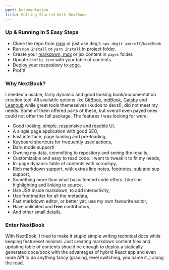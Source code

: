 ```yaml
---
part: Documentation
title: Getting Started With NextBook
---
```


### Up & Running In 5 Easy Steps

- Clone the repo from [repo](https://github.com/amiroff/NextBook) or just use degit: `npx degit amiroff/NextBook`
- Run `npm install` or `yarn install` in project folder.
- Create your [markdown, mdx](/documentation/markdown) or jsx content in `pages` folder.
- Update `config.json` with your table of contents.
- Deploy your respository to [edge](https://vercel.com/new).
- Profit!

### Why NextBook? 

I needed a usable, fairly dynamic and good looking book/documentation creation tool. All available options like [GitBook](https://www.gitbook.com/), [mdBook](https://rust-lang.github.io/mdBook/), [Gatsby](https://www.gatsbyjs.com/) and [Leanpub](https://leanpub.com/) while great tools themeselves (kudos to devs!), did not meet my needs. Some of them offered parts of these, but overall even payed ones could not offer the full package. The features I was looking for were:

- Good looking, simple, responsive and readble UI,
- A single page application with good SEO,
- Fast interface, page loading and pre-loading,
- Keyboard shortcuts for frequently used actions,
- Dark mode support!
- Owning my data, committing to repository and seeing the results,
- Customizable and easy to read code. I want to tweak it to fit my needs,
- In-page dynamic table of contents with scroolspy,
- Rich markdown support, with extras line notes, footnotes, sub and sup support,
- Something more than what basic fenced code offers. Like line highlighting and linking to source,
- Use JSX inside markdown, to add interactivity,
- Use frontmatter for all the metadata,
- Fast markdown editor, or better yet, use my own favourite editor,
- Have unlimited and **free** contributors,
- And other small details.

### Enter NextBook

With NextBook, I tried to make it stupid simple writing technical docs while keeping featureset minimal. Just creating markdown content files and updating table of contents should be enough to deploy a statically generated docs/book with the advantages of hybrid React app and even node API to do anything fancy (grading, level switching, you name it..) along the road.

